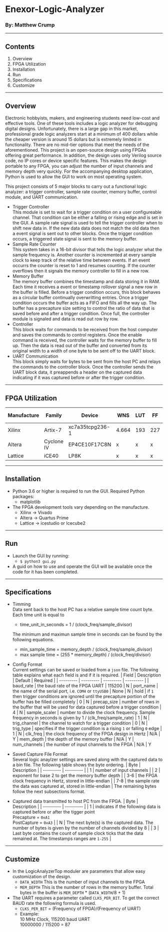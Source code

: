 # Enexor-Logic-Analyzer
### By: Matthew Crump
---
## Contents
1. Overview
2. FPGA Utilization
3. Installation
4. Run
5. Specifications
6. Customize
---
## Overview
Electronic hobbyists, makers, and engineering students need low-cost and effective tools. One of these tools includes a logic analyzer for debugging digital designs. Unfortunately, there is a large gap in this market, professional grade logic analyzers start at a minimum of 400 dollars while the cheaper version is around 15 dollars but is extremely limited in functionality. There are no mid-tier options that meet the needs of the aforementioned. This project is an open-source design using FPGAs offering great performance. In addition, the design uses only Verilog source code, no IP cores or device specific features. This makes the design portable to any FPGA, you can adjust the number of input channels and memory depth very quickly. For the accompanying desktop application, Python is used to allow the GUI to work on most operating system.

This project consists of 5 major blocks to carry out a functional logic analyzer: a trigger controller, sample rate counter, memory buffer, control module, and UART communication.
* Trigger Controller<br>
  This module is set to wait for a trigger condition on a user configureable channel. That condition can be either a falling or rising edge and is set in the GUI. A sample rate signal is used to tell the trigger controller when to shift new data in. If the new data data does not match the old data then a event signal is sent out to other blocks. Once the trigger condition occurs, a triggered state signal is sent to the memory buffer. 
* Sample Rate Counter<br>
  This system takes in a 16-bit divisor that tells the logic analyzer what the sample frequency is. Another counter is incremented at every sample clock to keep track of the relative time between events. If an event occurrs the counter is reset to 1 and resumes counting. If the counter overflows then it signals the memory controller to fill in a new row.
* Memory Buffer<br>
  The memory buffer combines the timestamp and data storing it in RAM. Each time it receives a event or timestamp rollover signal a new row in the buffer is filled. Before a trigger condition occurs, this block behaves as a circular buffer continually overwritting entries. Once a trigger condition occurs the buffer acts as a FIFO and fills all the way up. The buffer has a precapture size setting to control the ratio of data that is saved before and after a trigger condition. Once full, the controller module is signaled and data is read out row by row.
* Controller<br>
  This block waits for commands to be received from the host computer and saves the commands to control registers. Once the enable command is received, the controller waits for the memory buffer to fill up. Then the data is read out of the buffer and converted from its original width to a width of one byte to be sent off to the UART block.
* UART Communication<br>
  This block simply waits for bytes to be sent from the host PC and relays the commands to the controller block. Once the controller sends the UART block data, it preappends a header on the captured data indicating if it was captured before or after the trigger condition.
---
## FPGA Utilization
  | Manufacture | Family | Device | WNS | LUT | FF | Channels | Memory Depth
  | --------- | --------- | --------- | --------- | --------- | --------- | --------- | --------- |
  | Xilinx | Artix-7 | xc7a35tcpg236-1 | 4.664 | 193 | 227 | 8 | 8192
  | Altera | Cyclone IV | EP4CE10F17C8N | x | x | x | x | x
  | Lattice | iCE40 | LP8K | x | x | x | x | x
  
---
## Installation
* Python 3.6 or higher is required to run the GUI. Required Python packages:
  * matplotlib
* The FPGA development tools vary depending on the manufacture.
  * Xilinx -> Vivado
  * Altera -> Quartus Prime
  * Lattice -> icestudio or Icecube2
---
## Run
* Launch the GUI by running:
  * ```$ python3 gui.py```
* A guid on how to use and operate the GUI will be available once the code for it has been completed.
---
## Specifications
* Timming <br>
Data sent back to the host PC has a relative sample time count byte. Each time unit is equal to
  * time_unit_in_seconds = 1 / (clock_freq/sample_divisor)

  The minimum and maximun sample time in seconds can be found by the following equations.
  * min_sample_time = memory_depth / (clock_freq/sample_divisor)
  * max sample time = (255 * memory_depth) / (clock_freq/divisor)
* Config Format<br>
Current settings can be saved or loaded from a ```json``` file. The following table explains what each field is and if it is required.
  | Field | Description | Default | Required |
  | --------- | --------- | --------- | --------- |
  | baud_rate   | the baud rate of the FPGA UART | 115200 | N
  | port_name   | the name of the serial port, i.e. ```COM4``` or ```ttyUSB0``` | None | N
  | hold | if ```1``` then trigger conditions are ignored until the precapture portion of the buffer has be filled completely | 0 | N
  | precap_size | number of rows in the buffer that will be used for data captured before a trigger condition | 4 | N
  | sample_scaler | number to divide the clock frequency. Sample frequency in seconds is given by 1 / (clk_freq/sample_rate) | 1 | N
  | trig_channel | the channel to watch for a trigger condition | 0 | N
  | trig_type | specifies if the trigger condition is a rising ```1``` or falling ```0``` edge | 1 | N
  | clk_freq | the clock frequency of the FPGA design in Hertz | N/A | Y
  | mem_depth | the depth of the memory buffer | N/A | Y
  | num_channels | the number of input channels to the FPGA | N/A | Y

* Saved Capture File Format<br>
  Several logic anaylzer settings are saved along with the captured data to a bin file. The following table shows the byte ordering.
  | Byte | Description | 
  | --------- | --------- |
  | 1 | number of input channels |
  | 2 | exponent for base 2 to get the memory buffer depth |
  | 3-6 | the FPGA clock frequency in Hertz, stored in little-endian |
  | 7-8 | the sample rate the data was captured at, stored in little-endian |
  The remaining bytes follow the next subsections format.

* Captured data transmitted to host PC from the FPGA.
  | Byte | Description | 
  | --------- | --------- |
  | 1 | indicates if the following data is captured before or after the tigger point <br> Precapture = ```0xA1``` <br> PostCapture = ```0xA3``` |
  | N | The next byte(s) is the captured data. The number of bytes is given by the number of channels divided by 8 |
  | 3 | Last byte contains the count of sample clock ticks that the data remained at. The timestamps ranges are ```1-255``` |

---
## Customize
* In the LogicAnalyzerTop moduler are parameters that allow easy customization of the design.
  * ```DATA_WIDTH``` This is the number of input channels to the FPGA
  * ```MEM_DEPTH``` This is the number of rows in the memory buffer. Total bytes in the buffer is ```MEM_DEPTH``` * (```DATA_WIDTH```/8 + 1)
* The UART requires a parameter called ```CLKS_PER_BIT```. To get the correct BAUD rate the following formula is used.
  * ```CLKS_PER_BIT``` = (Frequency of FPGA)/(Frequency of UART)
  * Example: <br>10 MHz Clock, 115200 baud UART <br> 10000000 / 115200 = 87